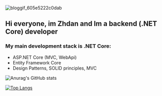
![bloggif_605e5222c0dab](https://user-images.githubusercontent.com/68823930/112694458-15aa1b00-8e8b-11eb-9732-4b9f10e4fd92.gif)

## Hi everyone, im Zhdan and Im a backend (.NET Core) developer  

### My main development stack is .NET Core:
 * ASP.NET Core (MVC, WebApi)
 * Entity Framework Core
 * Design Patterns, SOLID principles, MVC
 


![Anurag's GitHub stats](https://github-readme-stats.vercel.app/api?username=zhdandeveloper&show_icons=true&theme=dark)


[![Top Langs](https://github-readme-stats.vercel.app/api/top-langs/?username=zhdandeveloper&layout=compact&theme=dark)](https://github.com/anuraghazra/github-readme-stats)







